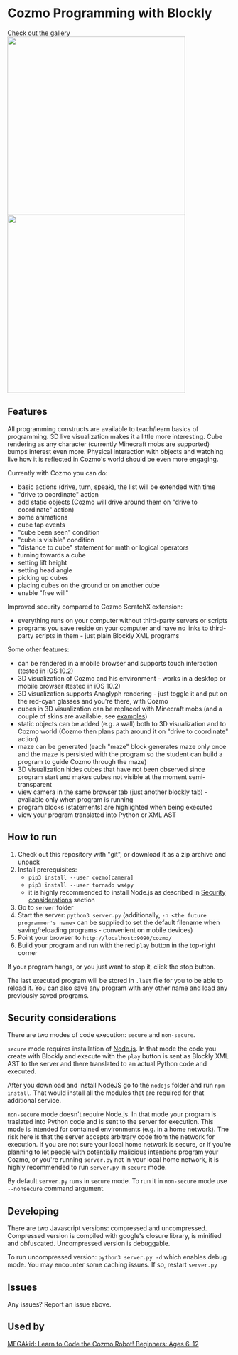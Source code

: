 # Cozmo Programming with Blockly

<a href="https://github.com/maxosprojects/cozmo-blockly/tree/master/gallery">Check out the gallery<br/><img src="https://github.com/maxosprojects/cozmo-blockly/raw/master/gallery/demo.jpg" width="400"/>
<img src="https://github.com/maxosprojects/cozmo-blockly/raw/master/gallery/3d.jpg" width="400"/></a>

## Features
All programming constructs are available to teach/learn basics of programming. 3D live visualization makes it a little more interesting. Cube rendering as any character (currently Minecraft mobs are supported) bumps interest even more. Physical interaction with objects and watching live how it is reflected in Cozmo's world should be even more engaging.

Currently with Cozmo you can do:
- basic actions (drive, turn, speak), the list will be extended with time
- "drive to coordinate" action
- add static objects (Cozmo will drive around them on "drive to coordinate" action)
- some animations
- cube tap events
- "cube been seen" condition
- "cube is visible" condition
- "distance to cube" statement for math or logical operators
- turning towards a cube
- setting lift height
- setting head angle
- picking up cubes
- placing cubes on the ground or on another cube
- enable "free will"

Improved security compared to Cozmo ScratchX extension:
- everything runs on your computer without third-party servers or scripts
- programs you save reside on your computer and have no links to third-party scripts in them - just plain Blockly XML programs

Some other features:
- can be rendered in a mobile browser and supports touch interaction (tested in iOS 10.2)
- 3D visualization of Cozmo and his environment - works in a desktop or mobile browser (tested in iOS 10.2)
- 3D visualization supports Anaglyph rendering - just toggle it and put on the red-cyan glasses and you're there, with Cozmo
- cubes in 3D visualization can be replaced with Minecraft mobs (and a couple of skins are available, see [examples](examples))
- static objects can be added (e.g. a wall) both to 3D visualization and to Cozmo world (Cozmo then plans path around it on "drive to coordinate" action)
- maze can be generated (each "maze" block generates maze only once and the maze is persisted with the program so the student can build a program to guide Cozmo through the maze)
- 3D visualization hides cubes that have not been observed since program start and makes cubes not visible at the moment semi-transparent
- view camera in the same browser tab (just another blockly tab) - available only when program is running
- program blocks (statements) are highlighted when being executed
- view your program translated into Python or XML AST

## How to run
1. Check out this repository with "git", or download it as a zip archive and unpack
2. Install prerequisites:
	* `pip3 install --user cozmo[camera]`
	* `pip3 install --user tornado ws4py`
	* it is highly recommended to install Node.js as described in [Security considerations](#security-considerations) section
3. Go to `server` folder
4. Start the server: `python3 server.py` (additionally, `-n <the future programmer's name>` can be supplied to set the default filename when saving/reloading programs - convenient on mobile devices)
5. Point your browser to `http://localhost:9090/cozmo/`
6. Build your program and run with the red `play` button in the top-right corner

If your program hangs, or you just want to stop it, click the stop button.

The last executed program will be stored in `.last` file for you to be able to reload it.
You can also save any program with any other name and load any previously saved programs.

## Security considerations
There are two modes of code execution: `secure` and `non-secure`.

`secure` mode requires installation of [Node.js](https://nodejs.org).
In that mode the code you create with Blockly and execute with the `play` button is sent as Blockly XML AST to the server and there translated to an actual Python code and executed.

After you download and install NodeJS go to the `nodejs` folder and run `npm install`. That would install all the modules that are required for that additional service.

`non-secure` mode doesn't require Node.js. In that mode your program is traslated into Python code and is sent to the server for execution.
This mode is intended for contained environments (e.g. in a home network).
The risk here is that the server accepts arbitrary code from the network for execution.
If you are not sure your local home network is secure, or if you're planning to let people with potentially malicious intentions program your Cozmo, or you're running `server.py` not in your local home network, it is highly recommended to run `server.py` in `secure` mode.

By default `server.py` runs in `secure` mode. To run it in `non-secure` mode use `--nonsecure` command argument.

## Developing
There are two Javascript versions: compressed and uncompressed.
Compressed version is compiled with google's closure library, is minified and obfuscated.
Uncompressed version is debuggable.

To run uncompressed version: `python3 server.py -d` which enables debug mode.
You may encounter some caching issues. If so, restart `server.py`

## Issues
Any issues? Report an issue above.

## Used by
[MEGAkid: Learn to Code the Cozmo Robot! Beginners: Ages 6-12](https://www.eventbrite.com/e/megakid-learn-to-code-the-cozmo-robot-beginners-ages-6-12-tickets-32429174534)
